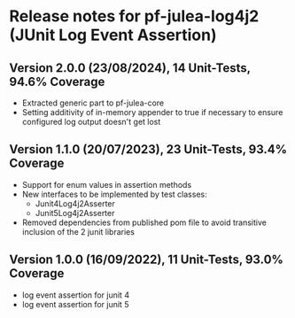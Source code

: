 # Release notes for pf-julea-log4j2 (JUnit Log Event Assertion)

## Version 2.0.0 (23/08/2024), 14 Unit-Tests, 94.6% Coverage

- Extracted generic part to pf-julea-core
- Setting additivity of in-memory appender to true if necessary to ensure configured log output doesn't get lost

## Version 1.1.0 (20/07/2023), 23 Unit-Tests, 93.4% Coverage

- Support for enum values in assertion methods
- New interfaces to be implemented by test classes:
    - Junit4Log4j2Asserter
    - Junit5Log4j2Asserter
- Removed dependencies from published pom file to avoid transitive inclusion of the 2 junit libraries

## Version 1.0.0 (16/09/2022), 11 Unit-Tests, 93.0% Coverage

- log event assertion for junit 4
- log event assertion for junit 5
